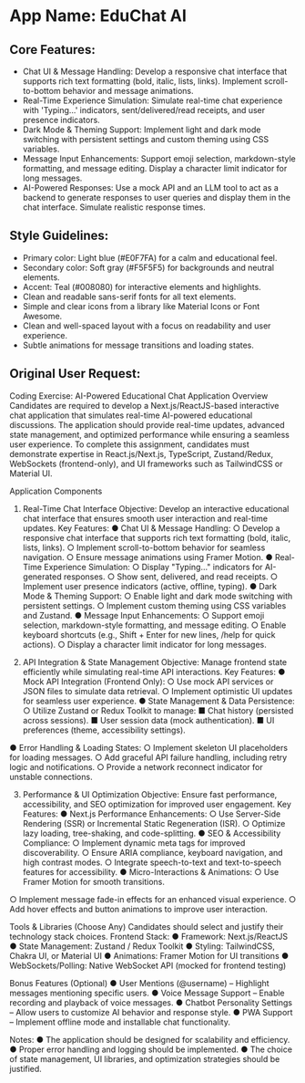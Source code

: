 # **App Name**: EduChat AI

## Core Features:

- Chat UI & Message Handling: Develop a responsive chat interface that supports rich text formatting (bold, italic, lists, links). Implement scroll-to-bottom behavior and message animations.
- Real-Time Experience Simulation: Simulate real-time chat experience with 'Typing...' indicators, sent/delivered/read receipts, and user presence indicators.
- Dark Mode & Theming Support: Implement light and dark mode switching with persistent settings and custom theming using CSS variables.
- Message Input Enhancements: Support emoji selection, markdown-style formatting, and message editing. Display a character limit indicator for long messages.
- AI-Powered Responses: Use a mock API and an LLM tool to act as a backend to generate responses to user queries and display them in the chat interface. Simulate realistic response times.

## Style Guidelines:

- Primary color: Light blue (#E0F7FA) for a calm and educational feel.
- Secondary color: Soft gray (#F5F5F5) for backgrounds and neutral elements.
- Accent: Teal (#008080) for interactive elements and highlights.
- Clean and readable sans-serif fonts for all text elements.
- Simple and clear icons from a library like Material Icons or Font Awesome.
- Clean and well-spaced layout with a focus on readability and user experience.
- Subtle animations for message transitions and loading states.

## Original User Request:
Coding Exercise: AI-Powered Educational Chat Application
Overview
Candidates are required to develop a Next.js/ReactJS-based interactive chat application
that simulates real-time AI-powered educational discussions. The application should
provide real-time updates, advanced state management, and optimized performance
while ensuring a seamless user experience.
To complete this assignment, candidates must demonstrate expertise in React.js/Next.js,
TypeScript, Zustand/Redux, WebSockets (frontend-only), and UI frameworks such as
TailwindCSS or Material UI.

Application Components
1. Real-Time Chat Interface
Objective:
Develop an interactive educational chat interface that ensures smooth user interaction and
real-time updates.
Key Features:
● Chat UI & Message Handling:
○ Develop a responsive chat interface that supports rich text formatting
(bold, italic, lists, links).
○ Implement scroll-to-bottom behavior for seamless navigation.
○ Ensure message animations using Framer Motion.
● Real-Time Experience Simulation:
○ Display "Typing..." indicators for AI-generated responses.
○ Show sent, delivered, and read receipts.
○ Implement user presence indicators (active, offline, typing).
● Dark Mode & Theming Support:
○ Enable light and dark mode switching with persistent settings.
○ Implement custom theming using CSS variables and Zustand.
● Message Input Enhancements:
○ Support emoji selection, markdown-style formatting, and message
editing.
○ Enable keyboard shortcuts (e.g., Shift + Enter for new lines, /help for
quick actions).
○ Display a character limit indicator for long messages.

2. API Integration & State Management
Objective:
Manage frontend state efficiently while simulating real-time API interactions.
Key Features:
● Mock API Integration (Frontend Only):
○ Use mock API services or JSON files to simulate data retrieval.
○ Implement optimistic UI updates for seamless user experience.
● State Management & Data Persistence:
○ Utilize Zustand or Redux Toolkit to manage:
■ Chat history (persisted across sessions).
■ User session data (mock authentication).
■ UI preferences (theme, accessibility settings).

● Error Handling & Loading States:
○ Implement skeleton UI placeholders for loading messages.
○ Add graceful API failure handling, including retry logic and notifications.
○ Provide a network reconnect indicator for unstable connections.

3. Performance & UI Optimization
Objective:
Ensure fast performance, accessibility, and SEO optimization for improved user
engagement.
Key Features:
● Next.js Performance Enhancements:
○ Use Server-Side Rendering (SSR) or Incremental Static Regeneration
(ISR).
○ Optimize lazy loading, tree-shaking, and code-splitting.
● SEO & Accessibility Compliance:
○ Implement dynamic meta tags for improved discoverability.
○ Ensure ARIA compliance, keyboard navigation, and high contrast modes.
○ Integrate speech-to-text and text-to-speech features for accessibility.
● Micro-Interactions & Animations:
○ Use Framer Motion for smooth transitions.

○ Implement message fade-in effects for an enhanced visual experience.
○ Add hover effects and button animations to improve user interaction.

Tools & Libraries (Choose Any)
Candidates should select and justify their technology stack choices.
Frontend Stack:
● Framework: Next.js/ReactJS
● State Management: Zustand / Redux Toolkit
● Styling: TailwindCSS, Chakra UI, or Material UI
● Animations: Framer Motion for UI transitions
● WebSockets/Polling: Native WebSocket API (mocked for frontend testing)

Bonus Features (Optional)
● User Mentions (@username) – Highlight messages mentioning specific users.
● Voice Message Support – Enable recording and playback of voice messages.
● Chatbot Personality Settings – Allow users to customize AI behavior and
response style.
● PWA Support – Implement offline mode and installable chat functionality.

Notes:
● The application should be designed for scalability and efficiency.
● Proper error handling and logging should be implemented.
● The choice of state management, UI libraries, and optimization strategies
should be justified.
  